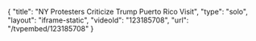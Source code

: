 {
    "title": "NY Protesters Criticize Trump Puerto Rico Visit",
    "type": "solo",
    "layout": "iframe-static",
    "videoId": "123185708",
    "url": "\/tvpembed\/123185708"
}